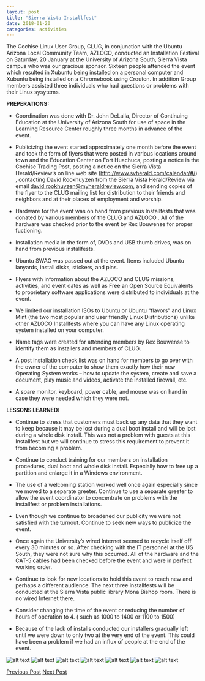 ```yaml
---
layout: post
title: "Sierra Vista Installfest"
date: 2018-01-20
catagories: activities
---
```


The Cochise Linux User Group, CLUG, in conjunction with the Ubuntu Arizona Local Community Team, AZLOCO, conducted an Installation Festival on Saturday, 20 January at the University of Arizona South, Sierra Vista campus who was our gracious sponsor.  Sixteen people attended the event which resulted in Xubuntu being installed on a personal computer and Xubuntu being installed on a Chromebook using Crouton.  In addition Group members assisted three individuals who had questions or problems with their Linux sysytems.

**PREPERATIONS:**

 * Coordination was done with Dr. John DeLalla, Director of Continuing Education at the University of Arizona South for use of space in the Learning Resource Center roughly three months in advance of the event.
 
 * Publicizing the event started approximately one month before the event and took the form of flyers that were posted in various locations around town and the Education Center on Fort Huachuca, posting a notice in the Cochise Trading Post, posting a notice on the Sierra Vista Herald/Review’s on line web site (http://www.svherald.com/calendar/#/) , contacting David Rookhuyzen from the Sierra Vista Herald/Review via email david.rookhuyzen@myheraldreview.com, and sending copies of the flyer to the CLUG mailing list for distribution to their friends and neighbors and at their places of employment and worship.
 
 * Hardware for the event was on hand from previous Installfests that was donated by various members of the CLUG and AZLOCO .  All of the hardware was checked prior to the event by Rex Bouwense for proper fuctioning.
 
 * Installation media in the form of, DVDs and USB thumb drives, was on hand from previous installfests.
 
 * Ubuntu SWAG was passed out at the event.  Items included Ubuntu lanyards, install disks, stickers, and pins.
 
 * Flyers with information about the AZLOCO and CLUG missions, activities, and event dates as well as Free an Open Source Equivalents to proprietary software applications were distributed to individuals at the event.
 
 * We limited our installation ISOs to Ubuntu or Ubuntu “flavors” and Linux Mint (the two most popular and user friendly Linux Distributions) unlike other AZLOCO Installfests where you can   have any Linux operating system installed on your computer.  
 
 * Name tags were created for attending members by Rex Bouwense to identify them as installers and members of CLUG.
 
 * A post installation check list was on hand for members to go over with the owner of the computer to show them exactly how their new Operating System works – how to update the system, create and save a document, play music and videos, activate the installed firewall, etc.
 
 * A spare monitor, keyboard, power cable, and mouse was on hand in case they were needed which they were not.
 
**LESSONS LEARNED:**

 * Continue to stress that customers must back up any data that they want to keep because it may be lost during a dual boot install and will be lost during a whole disk install.  This was not a problem with guests at this Installfest but we will continue to stress this requirement to prevent it from becoming a problem.
 
 * Continue to conduct training for our members on installation procedures, dual boot and whole disk install.  Especially how to free up a partition and enlarge it in a Windows environment.
 
 * The use of a welcoming station worked well once again especially since we moved to a separate greeter.  Continue to use a separate greeter to allow the event coordinator to concentrate on problems with the installfest or problem installations.
 
 * Even though we continue to broadened our publicity we were not satisfied with the turnout.  Continue to seek new ways to publicize the event. 
 
 * Once again the University’s wired Internet seemed to recycle itself off every 30 minutes or so.  After checking with the IT personnel at the US South, they were not sure why this occurred.   All of the hardware and the CAT-5 cables had been checked before the event and were in perfect working order.
 
 * Continue to look for new locations to hold this event to reach new and perhaps a different audience.  The next three installfests will be conducted at the Sierra Vista public library Mona Bishop room.  There is no wired Internet there.
 
 * Consider changing the time of the event or reducing the number of hours of operation to 4.  ( such as 1000 to 1400 or 1100 to 1500)
 
 * Because of the lack of installs conducted our installers gradually left until we were down to only two at the very end of the event.  This could have been a problem if we had an influx of people at the end of the event.
 
![alt text](https://raw.githubusercontent.com/CochiseLinuxUsersGroup/CochiseLinuxUsersGroup.github.io/master/images/SierraVistaInstallfest_2018-01-20_1-400x400.JPG)
![alt text](https://raw.githubusercontent.com/CochiseLinuxUsersGroup/CochiseLinuxUsersGroup.github.io/master/images/SierraVistaInstallfest_2018-01-20_2-400x400.JPG)
![alt text](https://raw.githubusercontent.com/CochiseLinuxUsersGroup/CochiseLinuxUsersGroup.github.io/master/images/SierraVistaInstallfest_2018-01-20_3-400x400.JPG)
![alt text](https://raw.githubusercontent.com/CochiseLinuxUsersGroup/CochiseLinuxUsersGroup.github.io/master/images/SierraVistaInstallfest_2018-01-20_4-400x400.JPG)
![alt text](https://raw.githubusercontent.com/CochiseLinuxUsersGroup/CochiseLinuxUsersGroup.github.io/master/images/SierraVistaInstallfest_2018-01-20_5-400x400.JPG)
![alt text](https://raw.githubusercontent.com/CochiseLinuxUsersGroup/CochiseLinuxUsersGroup.github.io/master/images/SierraVistaInstallfest_2018-01-20_8-400x400.JPG)
![alt text](https://raw.githubusercontent.com/CochiseLinuxUsersGroup/CochiseLinuxUsersGroup.github.io/master/images/CLUG_at_Vinnys_2018-01-20_1-400x400.JPG)

<footer>
<a href="http://cochiselinuxusergroup.org/activities/CLUG_House_Calls_2017-11-10_and_2017-11-11" class="post-prev">Previous Post</a>
<a href="http://cochiselinuxusergroup.org/activities/SierraVistaInstallfest_2018-01-20" class="post-next">Next Post</a>
  </footer>
